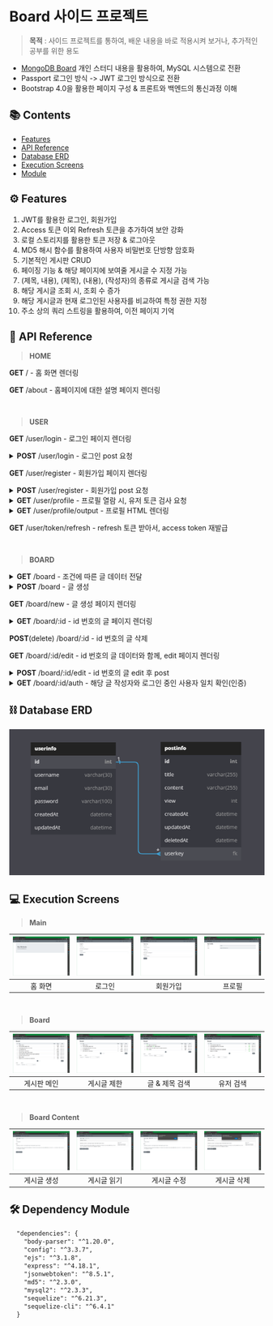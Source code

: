# Board 사이드 프로젝트

>**목적** : 사이드 프로젝트를 통하여, 배운 내용을 바로 적용시켜 보거나, 추가적인 공부를 위한 용도

- [MongoDB Board](https://github.com/SoN-B/Node.JS-Board) 개인 스터디 내용을 활용하여, MySQL 시스템으로 전환
- Passport 로그인 방식 -> JWT 로그인 방식으로 전환
- Bootstrap 4.0을 활용한 페이지 구성 & 프론트와 백엔드의 통신과정 이해

## 📚 Contents

- [Features](#-Features)
- [API Reference](#-API-Reference)
- [Database ERD](#-Database-ERD)
- [Execution Screens](#-Execution-Screens)
- [Module](#-Dependency-Module)

## ⚙ Features

1. JWT를 활용한 로그인, 회원가입
2. Access 토큰 이외 Refresh 토큰을 추가하여 보안 강화
3. 로컬 스토리지를 활용한 토큰 저장 & 로그아웃
4. MD5 해시 함수를 활용하여 사용자 비밀번호 단방향 암호화
5. 기본적인 게시판 CRUD
6. 페이징 기능 & 해당 페이지에 보여줄 게시글 수 지정 가능
7. (제목, 내용), (제목), (내용), (작성자)의 종류로 게시글 검색 가능
8. 해당 게시글 조회 시, 조회 수 증가
9. 해당 게시글과 현재 로그인된 사용자를 비교하여 특정 권한 지정
10. 주소 상의 쿼리 스트링을 활용하여, 이전 페이지 기억

## 📝 API Reference

>**HOME**

**GET** / - 홈 화면 렌더링

**GET** /about - 홈페이지에 대한 설명 페이지 렌더링

<br>

>**USER**

**GET** /user/login - 로그인 페이지 렌더링

<details>

<summary><b>POST</b> /user/login - 로그인 post 요청</summary>

* [프론트](./FrontEnd/public/js/user/login.js)

  * 이메일 & 비밀번호 유효성 검사 & 전달

  * 정상 응답받을 시, 로컬 스토리지에 해당 Access & Refresh 토큰 저장하고 홈 화면으로 이동

* [백엔드](./BackEnd/src/controllers/user/service.js)

  * 요청받은 이메일로 유저를 검색하고, 비밀번호 복호화 후 동일하면 Access & Refresh 토큰 리턴

</details>

**GET** /user/register - 회원가입 페이지 렌더링

<details>

<summary><b>POST</b> /user/register - 회원가입 post 요청</summary>

* [프론트](./FrontEnd/public/js/user/register.js)

  * 유저명 & 이메일 & 비밀번호 전달

  * 응답받은 코드가 200일시, 로그인 화면 이동

  * 응답받은 코드가 200이 아닐 시, 에러 메시지 화면 출력

* [백엔드](./BackEnd/src/controllers/user/service.js)

  * 요청받은 유저명 & 이메일 & 비밀번호 유효성 검사

  * 유저명 & 이메일 중복체크

  * 이상 없을 시, 비밀번호 암호화 후 성공 코드 200 반환

</details>

<details>

<summary><b>GET</b> /user/profile - 프로필 열람 시, 유저 토큰 검사 요청</summary>

* [프론트](./FrontEnd/public/js/index.js)

  * 화면상 프로필 클릭 시, 로컬스토리지안의 Access 토큰 전달

  * 응답받은 코드가 200일시, 유저정보를 파라미터로 파싱 하여, 해당 주소로 이동

  * 응답받은 코드가 419일시, Refresh 토큰으로 Access 토큰 재발급 요청. 그 후, 재발급 받은 Access 토큰 저장

  * 응답받은 코드가 이외의 것일 시, 재로그인을 위한 로그인 페이지로 이동

* [백엔드](./BackEnd/src/controllers/user/service.js)

  * 받은 토큰 검사 후, 해당 토큰에 대한 유저정보 전달

</details>

<details>

<summary><b>GET</b> /user/profile/output - 프로필 HTML 렌더링</summary>

* [프론트](./FrontEnd/public/js/index.js)

  * /user/profile에서 응답받은 유저정보를 파라미터로 파싱 하여, 해당 주소로 이동

* [백엔드](./BackEnd/src/controllers/user/service.js)

  * 프론트에게 받은 주소 쿼리 & 파라미터가 유지된 채 프로필 HTML 렌더링

</details>

**GET** /user/token/refresh - refresh 토큰 받아서, access token 재발급

<br>

>**BOARD**

<details>

<summary><b>GET</b> /board - 조건에 따른 글 데이터 전달</summary>

* [프론트](./FrontEnd/views/post/index.ejs)

  * 위 메뉴 'Board'를 클릭 시, /board API 호출

  * 글 ID, 제목, 조회 수, 작성자, 작성 시간 등을 표시할 수 있다.

  * 글의 (제목, 글),(제목),(글),(작성자)로 게시글을 검색할 수 있다.

  * 페이지가 존재하고, 페이지당 표시될 게시글의 수를 정할 수 있다.

  * New 버튼 클릭 시, 브라우저 내 로컬 스토리지에서 토큰 검사 (토큰이 없을 시, 로그인 화면으로 이동)

* [백엔드](./BackEnd/src/controllers/board/service.js)

  * 프론트로부터 page, limit, Search 종류 등을 전달받아, 해당 조건에 맞는 게시글로 응답

</details>

<details>

<summary><b>POST</b> /board - 글 생성</summary>

* [프론트](./FrontEnd/public/js/post/create.js)

  * 제목 & 글 유효성 검사

  * 작성하고자 하는 제목과, 글을 입력 후 Access 토큰과 함께, 해당 데이터 전달

  * 글 전달 후, 419코드를 응답받게 되면, Refresh 토큰으로 Access 재발급 요청

  * 그 이외의 코드는 로그인 화면 이동

* [백엔드](./BackEnd/src/controllers/board/service.js)

  * 프론트쪽에서부터 전달받은 토큰 검사 후, 해당 데이터로 글 생성

</details>

**GET** /board/new - 글 생성 페이지 렌더링

<details>

<summary><b>GET</b> /board/:id - id 번호의 글 페이지 렌더링</summary>

* [프론트](./FrontEnd/views/post/index.ejs)

  * /board 페이지에서 해당 글을 클릭 시, 현재 페이지 & 검색어 등을 기억하며, /board/:id API 호출

  * 그 후, 페이지에서 항상 작성된 글과 현재 로그인한 사용자와 매칭하여 작성자가 맞는다면, [Back] 버튼 이 외 [Edit], [Delete] 버튼 노출

  * [Back] & [Edit] -> 현재 페이지 & 검색어 등을 기억, [Delete] 버튼 작동 시, 1페이지로 이동

* [백엔드](./BackEnd/src/controllers/board/service.js)

  * 호출 요청을 받고, 파라미터의 id를 파싱 하여 해당 id의 게시글 데이터로 응답과 함께, [작성된 페이지](./FrontEnd/views/post/show.ejs) 렌더링

  * API 요청당 조회 수 +1

</details>

**POST**(delete) /board/:id - id 번호의 글 삭제

**GET** /board/:id/edit - id 번호의 글 데이터와 함께, edit 페이지 렌더링

<details>

<summary><b>POST</b> /board/:id/edit - id 번호의 글 edit 후 post</summary>

* [프론트](./FrontEnd/public/js/post/update.js)

  * 수정하고자 하는 해당 글의 제목 & 글 유효성 검사

  * Access 토큰과 함께 수정 API 호출

* [백엔드](./BackEnd/src/controllers/board/service.js)

  * 프론트로부터 전달받은 데이터로 해당 게시글 내용 변경

</details>

<details>

<summary><b>GET</b> /board/:id/auth - 해당 글 작성자와 로그인 중인 사용자 일치 확인(인증)</summary>

  * 프론트로부터 토큰을 전달받고, 토큰 검사 후, 주소상 게시글의 id가 토큰에 존재하는 사용자가 작성한 글이 맞는지 확인

  * 그 후, 해당 글 페이지의 [back] or [back, edit, delete] button 출력여부 결정

</details>

## ⛓ Database ERD
![ERD](./readme/erd.PNG)

## 💻 Execution Screens

>**Main**

| ![홈 화면](./readme/home.PNG) | ![로그인](./readme/login.PNG) | ![회원가입](./readme/register.PNG) | ![프로필](./readme/profile.PNG) |
| :-----------------------------------------------------------------------------------------------------------------: | :-----------------------------------------------------------------------------------------------------------------: | :-----------------------------------------------------------------------------------------------------------------: | :-----------------------------------------------------------------------------------------------------------------: |
|                                                      홈 화면                                                      |                                                       로그인                                                        |                                                      회원가입                                                       |                                                     프로필                                                      |

<br>

>**Board**

| ![게시판 메인](./readme/board.PNG) | ![게시글 제한](./readme/boardlimit.PNG) | ![글 & 제목 검색](./readme/boardsearchp.PNG) | ![유저 검색](./readme/boardsearchu.PNG) |
| :-----------------------------------------------------------------------------------------------------------------: | :-----------------------------------------------------------------------------------------------------------------: | :-----------------------------------------------------------------------------------------------------------------: | :-----------------------------------------------------------------------------------------------------------------: |
|                                                      게시판 메인                                                      |                                                       게시글 제한                                                        |                                                      글 & 제목 검색                                                       |                                                     유저 검색                                                      |

<br>

>**Board Content**

| ![게시글 생성](./readme/new.PNG) | ![게시글 읽기](./readme/show.PNG) | ![게시글 수정](./readme/edit.PNG) | ![게시글 삭제](./readme/delete.PNG) |
| :-----------------------------------------------------------------------------------------------------------------: | :-----------------------------------------------------------------------------------------------------------------: | :-----------------------------------------------------------------------------------------------------------------: | :-----------------------------------------------------------------------------------------------------------------: |
|                                                      게시글 생성                                                      |                                                       게시글 읽기                                                        |                                                      게시글 수정                                                       |                                                     게시글 삭제                                                      |

## 🛠 Dependency Module

```
  "dependencies": {
    "body-parser": "^1.20.0",
    "config": "^3.3.7",
    "ejs": "^3.1.8",
    "express": "^4.18.1",
    "jsonwebtoken": "^8.5.1",
    "md5": "^2.3.0",
    "mysql2": "^2.3.3",
    "sequelize": "^6.21.3",
    "sequelize-cli": "^6.4.1"
  }
```
